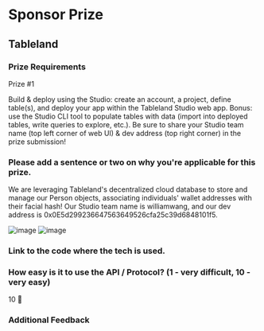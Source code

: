 # Sponsor Prize

## Tableland

### Prize Requirements

Prize #1

Build & deploy using the Studio: create an account, a project, define table(s), and deploy your app within the Tableland Studio web app. Bonus: use the Studio CLI tool to populate tables with data (import into deployed tables, write queries to explore, etc.). Be sure to share your Studio team name (top left corner of web UI) & dev address (top right corner) in the prize submission!

### Please add a sentence or two on why you're applicable for this prize.

We are leveraging Tableland's decentralized cloud database to store and manage our Person objects, associating individuals' wallet addresses with their facial hash! Our Studio team name is williamwang, and our dev address is 0x0E5d299236647563649526cfa25c39d6848101f5.

![image](https://github.com/WilliamUW/ETHOnline/assets/25058545/bcbd933d-f7f9-4635-a569-10de790fe841)
![image](https://github.com/WilliamUW/ETHOnline/assets/25058545/25fd355a-9661-47d9-8d97-de93c29a9c15)


### Link to the code where the tech is used.

### How easy is it to use the API / Protocol? (1 - very difficult, 10 - very easy)

10 🌟

### Additional Feedback

